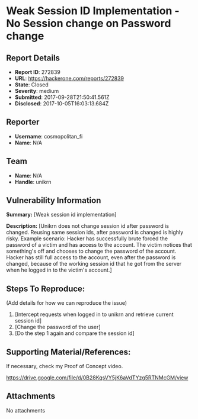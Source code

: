 # Weak Session ID Implementation - No Session change on Password change

## Report Details
- **Report ID**: 272839
- **URL**: https://hackerone.com/reports/272839
- **State**: Closed
- **Severity**: medium
- **Submitted**: 2017-09-28T21:50:41.561Z
- **Disclosed**: 2017-10-05T16:03:13.684Z

## Reporter
- **Username**: cosmopolitan_fi
- **Name**: N/A

## Team
- **Name**: N/A
- **Handle**: unikrn

## Vulnerability Information
**Summary:** [Weak session id implementation]

**Description:** [Unikrn does not change session id after password is changed. Reusing same session ids, after password is changed is highly risky. 
Example scenario: Hacker has successfully brute forced the password of a victim and has access to the account. The victim notices that something's off and chooses to change the password of the account. Hacker has still full access to the account, even after the password is changed, because of the working session id that he got from the server when he logged in to the victim's account.]


## Steps To Reproduce:

(Add details for how we can reproduce the issue)

  1. [Intercept requests when logged in to unikrn and retrieve current session id]
  2. [Change the password of the user]
  3. [Do the step 1 again and compare the session id]

## Supporting Material/References:

If necessary, check my Proof of Concept video.

https://drive.google.com/file/d/0B28KqsVY5jK6aVdTYzg5RTNMcGM/view



## Attachments
No attachments
